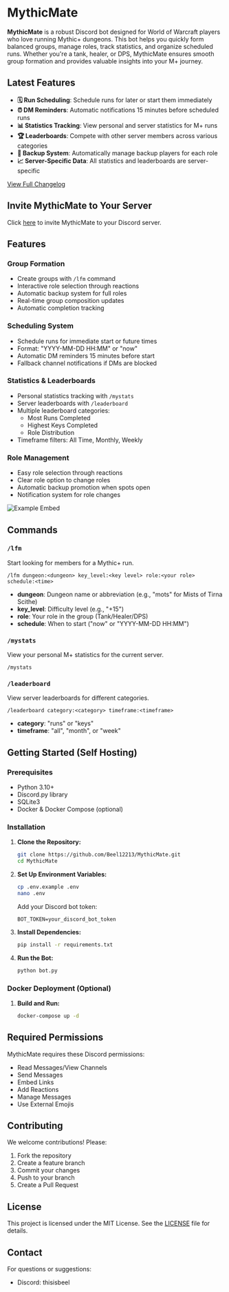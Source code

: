 # MythicMate

**MythicMate** is a robust Discord bot designed for World of Warcraft players who love running Mythic+ dungeons. This bot helps you quickly form balanced groups, manage roles, track statistics, and organize scheduled runs. Whether you're a tank, healer, or DPS, MythicMate ensures smooth group formation and provides valuable insights into your M+ journey.

## Latest Features
- **🗓️ Run Scheduling**: Schedule runs for later or start them immediately
- **⏰ DM Reminders**: Automatic notifications 15 minutes before scheduled runs
- **📊 Statistics Tracking**: View personal and server statistics for M+ runs
- **🏆 Leaderboards**: Compete with other server members across various categories
- **👥 Backup System**: Automatically manage backup players for each role
- **📈 Server-Specific Data**: All statistics and leaderboards are server-specific

[View Full Changelog](CHANGELOG.md)

## Invite MythicMate to Your Server

Click [here](https://discord.com/oauth2/authorize?client_id=1271394615119056918&permissions=268789824&integration_type=0&scope=bot) to invite MythicMate to your Discord server.

## Features

### Group Formation
- Create groups with `/lfm` command
- Interactive role selection through reactions
- Automatic backup system for full roles
- Real-time group composition updates
- Automatic completion tracking

### Scheduling System
- Schedule runs for immediate start or future times
- Format: "YYYY-MM-DD HH:MM" or "now"
- Automatic DM reminders 15 minutes before start
- Fallback channel notifications if DMs are blocked

### Statistics & Leaderboards
- Personal statistics tracking with `/mystats`
- Server leaderboards with `/leaderboard`
- Multiple leaderboard categories:
  - Most Runs Completed
  - Highest Keys Completed
  - Role Distribution
- Timeframe filters: All Time, Monthly, Weekly

### Role Management
- Easy role selection through reactions
- Clear role option to change roles
- Automatic backup promotion when spots open
- Notification system for role changes

![Example Embed](https://i.ibb.co/sWW092m/Screenshot-2024-08-09-222355.png)

## Commands

### `/lfm`
Start looking for members for a Mythic+ run.
```
/lfm dungeon:<dungeon> key_level:<key level> role:<your role> schedule:<time>
```
- **dungeon**: Dungeon name or abbreviation (e.g., "mots" for Mists of Tirna Scithe)
- **key_level**: Difficulty level (e.g., "+15")
- **role**: Your role in the group (Tank/Healer/DPS)
- **schedule**: When to start ("now" or "YYYY-MM-DD HH:MM")

### `/mystats`
View your personal M+ statistics for the current server.
```
/mystats
```

### `/leaderboard`
View server leaderboards for different categories.
```
/leaderboard category:<category> timeframe:<timeframe>
```
- **category**: "runs" or "keys"
- **timeframe**: "all", "month", or "week"

## Getting Started (Self Hosting)

### Prerequisites
- Python 3.10+
- Discord.py library
- SQLite3
- Docker & Docker Compose (optional)

### Installation

1. **Clone the Repository:**
   ```bash
   git clone https://github.com/Beel12213/MythicMate.git
   cd MythicMate
   ```

2. **Set Up Environment Variables:**
   ```bash
   cp .env.example .env
   nano .env
   ```
   Add your Discord bot token:
   ```
   BOT_TOKEN=your_discord_bot_token
   ```

3. **Install Dependencies:**
   ```bash
   pip install -r requirements.txt
   ```

4. **Run the Bot:**
   ```bash
   python bot.py
   ```

### Docker Deployment (Optional)
1. **Build and Run:**
   ```bash
   docker-compose up -d
   ```

## Required Permissions
MythicMate requires these Discord permissions:
- Read Messages/View Channels
- Send Messages
- Embed Links
- Add Reactions
- Manage Messages
- Use External Emojis

## Contributing
We welcome contributions! Please:
1. Fork the repository
2. Create a feature branch
3. Commit your changes
4. Push to your branch
5. Create a Pull Request

## License
This project is licensed under the MIT License. See the [LICENSE](LICENSE) file for details.

## Contact
For questions or suggestions:
- Discord: thisisbeel
